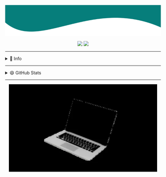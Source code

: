 <img src="./img/banner.png" width="100%" height="100px" />

<p align="center">
  <img src="https://cdn.icon-icons.com/icons2/2108/PNG/512/javascript_icon_130900.png" width="50">
  <img src="https://cdn.icon-icons.com/icons2/112/PNG/512/python_18894.png" width="50">
</p>

---------------

<details>
  <summary>🤔 Info</summary>

<h1 align="center">Hi 👋, I'm Luis Osorio</h1>

- 🌱 I’m currently learning **ReactJS, Javascript and Python.**
- 👯 I’m looking to collaborate on **Projects that promote self-learning.**

</details>

---------------

<details>
  <summary>😄 GitHub Stats</summary>

![Top Langs](https://github-readme-stats.vercel.app/api/top-langs/?username=LuisFOsG&langs_count=6&layout=compact&bg_color=547B7D&title_color=E0E6E6&text_color=AFF3F3)
![LuisFOsG's github stats](https://github-readme-stats.vercel.app/api?username=LuisFOsG&show_icons=true&theme=dark&count_private=true&show_owner=true&hide=stars&include_all_commits=true)

<p align="center">

<img src="https://github-readme-streak-stats.herokuapp.com/?user=luisfosg&" alt="luisfosg" />

</p>

</details>

---------------
<p align="center">

<img src="./img/dino.gif" />

</p>


<!--
Mas cosas a tener en cuenta :0

- 🔭 I’m currently working on ...
- 🌱 I’m currently learning ...
- 👯 I’m looking to collaborate on ...
- 🤔 I’m looking for help with ...
- 💬 Ask me about ...
- 📫 How to reach me: ...
- 😄 Pronouns: ...
- ⚡ Fun fact: ...

-->
